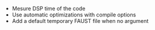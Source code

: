 - Mesure DSP time of the code
- Use automatic optimizations with compile options
- Add a default temporary FAUST file when no argument
